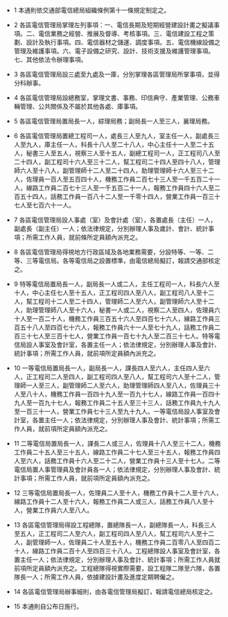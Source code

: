 * 1 本通則依交通部電信總局組織條例第十一條規定制定之。

* 2 各區電信管理局掌理左列事項：一、電信長期及短期經營建設計畫之擬議事項。二、電信業務之經營、推展及督導、考核事項。三、電信建設工程之策劃、設計及執行事項。四、電信器材之儲運、調度事項。五、電信機線設備之管理及維護事項。六、電子設備之研究、設計、技術支援及維護管理事項。七、其他依法令辦理事項。

* 3 各區電信管理局設三處至九處及一庫，分別掌理各區管理局所掌事項，並得分科辦事。

* 4 各區電信管理局設總務室，掌理文書、事務、印信典守、產業管理、公務車輛管理、公共關係及不屬於其他各處、庫事項。

* 5 各區電信管理局置局長一人，綜理局務；副局長一人至三人，襄理局務。

* 6 各區電信管理局置總工程司一人，處長三人至九人，室主任一人，副處長三人至九人，庫主任一人，科長十八人至二十八人，中心主任十一人至二十五人，秘書三人至五人，視察三人至十五人，副總工程司一人，正工程司八人至二十四人，副工程司十六人至三十二人，幫工程司二十四人至四十八人，管理師六人至十八人，副管理師十二人至二十四人，助理管理師十六人至三十二人，佐理員一百人至五百四十人，機務工作員二百七十三人至一千五百二十一人，線路工作員二百七十三人至一千五百二十一人，報務工作員四十六人至二百五十四人，話務工作員一百八十二人至一千零十四人，營業工作員一百三十七人至七百六十一人。

* 7 各區電信管理局設人事處（室）及會計處（室），各置處長（主任）一人，副處長（副主任）一人；依法律規定，分別辦理人事及歲計、會計、統計事項；所需工作人員，就前條所定員額內派充之。

* 8 各區電信管理局得視地方行政區域及各地業務需要，分設特等、一等、二等、三等電信局。各等電信局之設置標準，由電信總局擬訂，報請交通部核定之。

* 9 特等電信局置局長一人，副局長一人或二人，主任工程司一人，科長六人至十人，中心主任七人至十五人，正工程司四人至八人，副工程司八人至十二人，幫工程司十二人至二十四人，管理師二人至六人，副管理師六人至十二人，助理管理師八人至十六人，秘書一人或二人，視察二人至四人，佐理員六十人至一百二十人，機務工作員三百五十六人至四百七十六人，線路工作員三百五十八人至四百七十六人，報務工作員六十一人至七十九人，話務工作員二百三十七人至三百十七人，營業工作員一百七十九人至二百三十七人。特等電信局設人事室及會計室，各置主任一人；依法律規定，分別辦理人事及會計、統計事項；所需工作人員，就前項所定員額內派充之。

* 10 一等電信局置局長一人，副局長一人，課長四人至六人，主任四人至六人，正工程司二人至四人，副工程司四人至八人，幫工程司六人至十二人，管理師一人至三人，副管理師二人至六人，助理管理師四人至八人，佐理員三十人至八十人，機務工作員一百四十九人至一百九十七人，線路工作員一百四十九人至一百九十七人，報務工作員二十五人至三十三人，話務工作員九十九人至一百三十一人，營業工作員七十三人至九十九人。一等電信局設人事室及會計室，各置主任一人；依法律規定，分別辦理人事及會計、統計事項；所需工作人員，就前項所定員額內派充之。

* 11 二等電信局置局長一人，課長二人或三人，佐理員十八人至三十二人，機務工作員二十五人至三十五人，線路工作員二十七人至三十五人，報務工作員四人至六人，話務工作員十六人至二十二人，營業工作員十三人至十七人。二等電信局置人事管理員及會計員各一人；依法律規定，分別辦理人事及會計、統計事項；所需工作人員，就前項所定員額內派充之。

* 12 三等電信局置局長一人，佐理員二人至十人，機務工作員十二人至十六人，線路工作員十二人至十六人，報務工作員二人或三人，話務工作員八人至十人，營業工作員六人至八人。

* 13 各區電信管理局得設工程總隊，置總隊長一人，副總隊長一人，科長三人至五人，正工程司二人至六人，副工程司四人至八人，幫工程司六人至十二人，副管理師一人，佐理員二十人至五十人，機務工作員二百零八人至四百二十人，線路工作員二百十人至四百三十八人。工程總隊設人事室及會計室，各置主任一人；依法律規定，分別辦理人事及會計、統計事項；所需工作人員就前項所定員額內派充之。工程總隊得視實際需要，設工程隊二隊至六隊，各置隊長一人；所需工作人員，依據建設計畫及進度定期聘僱之。

* 14 各區電信管理局辦事細則，由各電信管理局擬訂，報請電信總局核定之。

* 15 本通則自公布日施行。

